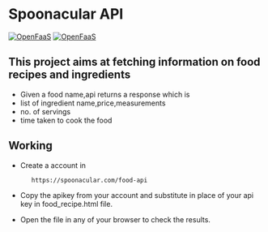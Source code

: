 # Spoonacular API

[![OpenFaaS](https://img.shields.io/badge/API-SpoonacularAPI-darkblue.svg)](https://www.openfaas.com)
[![OpenFaaS](https://img.shields.io/badge/Language-HTML-C-purple.svg)](https://www.openfaas.com)

## This project aims at fetching information on food recipes and ingredients

- Given a food name,api returns a response which is 
- list of ingredient name,price,measurements
- no. of servings
- time taken to cook the food

## Working
- Create a account in 
   ```
      https://spoonacular.com/food-api
   ```
- Copy the apikey from your account and substitute in place of your api key in food_recipe.html file.

- Open the file in any of your browser to check the results.
